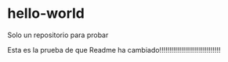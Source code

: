 # hello-world
Solo un repositorio para  probar 

Esta es  la prueba de que  Readme ha  cambiado!!!!!!!!!!!!!!!!!!!!!!!!!!!!!!! 
